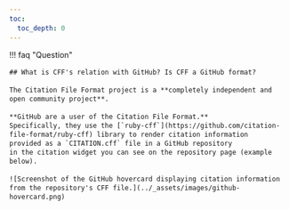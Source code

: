 ```yaml
---
toc:
  toc_depth: 0
---
```


!!! faq "Question"

    ## What is CFF's relation with GitHub? Is CFF a GitHub format?
    
    The Citation File Format project is a **completely independent and open community project**.

    **GitHub are a user of the Citation File Format.**
    Specifically, they use the [`ruby-cff`](https://github.com/citation-file-format/ruby-cff) library to render citation information
    provided as a `CITATION.cff` file in a GitHub repository
    in the citation widget you can see on the repository page (example below).

    ![Screenshot of the GitHub hovercard displaying citation information from the repository's CFF file.](../_assets/images/github-hovercard.png)